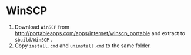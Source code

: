 # WinSCP

1. Download ``WinSCP`` from http://portableapps.com/apps/internet/winscp_portable and extract to ``$build/WinSCP`` .
2. Copy ``install.cmd`` and ``uninstall.cmd`` to the same folder.

